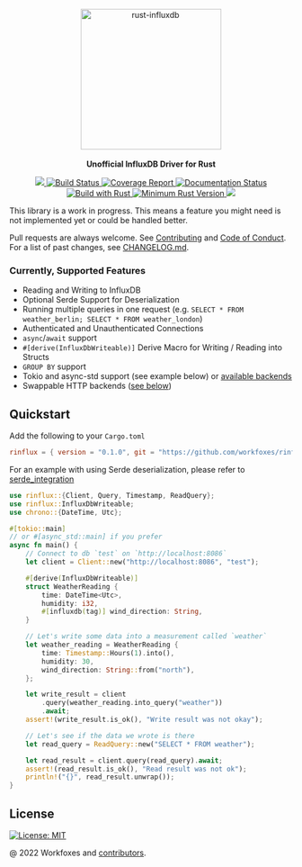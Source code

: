 <div align="center">
    <br/>
    <img
        alt="rust-influxdb"
        src="https://i.imgur.com/4k7l8XJ.png"
        width=250px />
    <br/>
    <br/>
    <strong>Unofficial InfluxDB Driver for Rust</strong>
</div>
<p align="center">
    <a href="https://crates.io/crates/rinflux">
        <img src="https://img.shields.io/crates/v/influxdb.svg"/>
    </a>
    <a href="https://github.com/workfoxes/rinflux/actions/workflows/rust.yml">
        <img src="https://github.com/influxdb-rs/influxdb-rust/actions/workflows/rust.yml/badge.svg" alt='Build Status' />
    </a>
    <a href="https://workfoxes.github.io/rinflux/tarpaulin-report.html">
        <img src="https://workfoxes.github.io/rinflux/coverage.svg" alt="Coverage Report" />
    </a>
    <a href="https://docs.rs/rinflux">
        <img src="https://docs.rs/rinflux/badge.svg" alt='Documentation Status' />
    </a>
    <a href="https://www.rust-lang.org/en-US/">
        <img src="https://img.shields.io/badge/Made%20with-Rust-orange.svg" alt='Build with Rust' />
    </a>
    <a href="https://blog.rust-lang.org/2021/06/17/Rust-1.53.0.html">
        <img src="https://img.shields.io/badge/rustc-1.53+-yellow.svg" alt='Minimum Rust Version' />
    </a>
    <a href="https://github.com/workfoxes/rinflux/actions/workflows/release-drafter.yml">
        <img src="https://github.com/workfoxes/rinflux/actions/workflows/release-drafter.yml/badge.svg"/>
    </a>
</p>

This library is a work in progress. This means a feature you might need is not implemented
yet or could be handled better.

Pull requests are always welcome. See [Contributing](https://github.com/workfoxes/influxdb/blob/main/CONTRIBUTING.md) and [Code of Conduct](https://github.com/workfoxes/influxdb/blob/main/CODE_OF_CONDUCT.md). For a list of past changes, see [CHANGELOG.md](https://github.com/workfoxes/influxdb/blob/main/CHANGELOG.md).

### Currently, Supported Features

-   Reading and Writing to InfluxDB
-   Optional Serde Support for Deserialization
-   Running multiple queries in one request (e.g. `SELECT * FROM weather_berlin; SELECT * FROM weather_london`)
-   Authenticated and Unauthenticated Connections
-   `async`/`await` support
-   `#[derive(InfluxDbWriteable)]` Derive Macro for Writing / Reading into Structs
-   `GROUP BY` support
-   Tokio and async-std support (see example below) or [available backends](https://github.com/influxdb-rs/influxdb-rust/blob/main/influxdb/Cargo.toml)
-   Swappable HTTP backends ([see below](#Choice-of-HTTP-backend))

## Quickstart

Add the following to your `Cargo.toml`

```toml
rinflux = { version = "0.1.0", git = "https://github.com/workfoxes/rinflux.git" }
```

For an example with using Serde deserialization, please refer to [serde_integration](crate::integrations::serde_integration)

```rust
use rinflux::{Client, Query, Timestamp, ReadQuery};
use rinflux::InfluxDbWriteable;
use chrono::{DateTime, Utc};

#[tokio::main]
// or #[async_std::main] if you prefer
async fn main() {
    // Connect to db `test` on `http://localhost:8086`
    let client = Client::new("http://localhost:8086", "test");

    #[derive(InfluxDbWriteable)]
    struct WeatherReading {
        time: DateTime<Utc>,
        humidity: i32,
        #[influxdb(tag)] wind_direction: String,
    }

    // Let's write some data into a measurement called `weather`
    let weather_reading = WeatherReading {
        time: Timestamp::Hours(1).into(),
        humidity: 30,
        wind_direction: String::from("north"),
    };

    let write_result = client
        .query(weather_reading.into_query("weather"))
        .await;
    assert!(write_result.is_ok(), "Write result was not okay");

    // Let's see if the data we wrote is there
    let read_query = ReadQuery::new("SELECT * FROM weather");

    let read_result = client.query(read_query).await;
    assert!(read_result.is_ok(), "Read result was not ok");
    println!("{}", read_result.unwrap());
}
```

## License

[![License: MIT](https://img.shields.io/badge/License-MIT-yellow.svg)](https://opensource.org/licenses/MIT)

@ 2022 Workfoxes and [contributors](https://github.com/workfoxes/rinflux/graphs/contributors).
